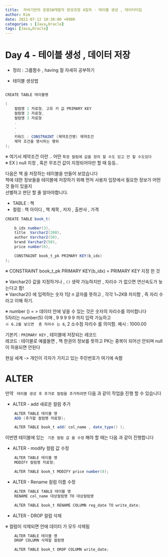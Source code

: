 ```yaml
---
title:  자바기반의 응용SW개발자 양성과정 4일차 - 테이블 생성 , 데이터타입
author: Kim
date: 2021-07-12 10:30:00 +0900
categories : [Java,Oracle]
tags: [Java,Oracle]
---
```


# Day 4 - 테이블 생성 , 데이터 저장

- 정리 : 그룹함수 , having 절 자세히 공부하기 

* 테이블 생성법

```java

CREATE TABLE 테이블명

(
    컬럼명 1 자료형, 고유 키 값 PRIMARY KEY
    컬럼명 2 자료형,
    컬럼명 3 자료형
    .
    .
    .
    키워드 : CONSTRAINT (제약조건명) 제약조건
    제약 조건을 명시하는 행위
);
```
※ 여기서 제약조건 이란 .. 어떤 ```특정 컬럼에 값을 정의 할 수도 있고 안 할 수도있다```<br>
※ EX ) null 지정 , 혹은 무조건 값이 지정되어야만 할 때 등등..<br>


다음은 책 을 저장하는 테이블을 만들어 보았습니다<br>
책에 대한 정보들을 테이블에 저장하기 위해 먼저 사용자 입장에서 필요한 정보가 어떤 것 들이 있을지<br>
선별하고 판단 할 줄 알아야합니다.<br>

* TABLE : 책
* 컬럼  : 책 아이디 , 책 제목 , 저자 , 출판사 , 가격

```java
CREATE TABLE book_t(

    b_idx number(3),
    title  Varchar2(200),
    author Varchar2(50),
    brand Varchar2(50),
    price number(6),

    CONSTRAINT book_t_pk PRIMARY KEY(b_idx)
);


```
※ CONSTRAINT book_t_pk PRIMARY KEY(b_idx) = PRIMARY KEY 지정 한 것<br>

※ Varchar2() 값을 지정하거나 , ```()``` 생략 가능하지만 , 자리수 가 없으면 연산속도가 늦는다고 함!<br>
※ Varchar2() 에 입력하는 숫자 1당 n 글자를 뜻하고 ,  각각 1~2KB 차지함 , 즉 자리 수 라고 이해 하기.<br>


※ number () = > 데이터 안에 넣을 수 있는 것은 숫자의 자리수를 의미합니다<br>
5자리는 number(5) 이며 , 9 9 9 9 9 까지 입력 가능하고 <br>
``` ※ 6.2를 넣으면  총 자리수 는 6 ```, 2 소수점 자리수 를 의미함. 예시 : 1000.00<br> 

기본키 : ```PRIMARY KEY```  , 테이블에 저장되는 레코드<br>
레코드 : 테이블로 예를들면 , 책 한권의 정보를 뜻하고 PK는 중복이 되어선 안되며 null이 허용되면 안된다<br>

현실 세계 -> 개인이 각자가 가지고 있는 주민번호가 여기에 속함<br>



# ALTER

만약 ``` 테이블 생성 후 추가로 컬럼을 추가하려면```  다음 과 같이 작업을 진행 할 수 있습니다<br>

- ALTER - add 새로운 컬럼 추가

```java
    ALTER TABLE 테이블 명
    ADD (추가할 컬럼명 자료형);

    ALTER TABLE book_t add( col_name , date_type() );
```

이번엔 테이블에 있는 ``` 기존 컬럼 값 을 수정``` 해야 할 때는 다음 과 같이 진행합니다<br>

- ALTER - modify 컬럼 값 수정

```java
    ALTER TABLE 테이블 명
    MODIFY 컬럼명 자료형;

    ALTER TABLE book_t MODIFY price number(8);
```

- ALTER - Rename 컬럼 이름 수정

```java
    ALTER TABLE TABLE 테이블 명
    RENAME col_name 대상컬럼명 TO 대상컬럼명

    ALTER TABLE book_t RENAME COLUMN reg_date TO write_date;
```

- ALTER - DROP 컬럼 삭제

※ 컬럼이 삭제되면 안에 데이터 가 모두 삭제됨<br>

```java
    ALTER TABLE 테이블 명
    DROP COLUMN 삭제할 컬럼명

    ALTER TABLE book_t DROP COLUMN write_date;
```





